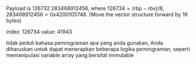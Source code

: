 Payload is 126732 283468912456, where $126734=(\text{rbp}-\text{rbx})/8$, $283468912456=\text{0x4200105748}$. (Move the vector structure forward by 16 bytes)

index: 126734
value: 41943

tidak peduli bahasa pemrograman apa yang anda gunakan, Anda diharuskan untuk dapat menerapkan beberapa logika pemrograman, seperti memanipulasi variable array yang bersifat immutable